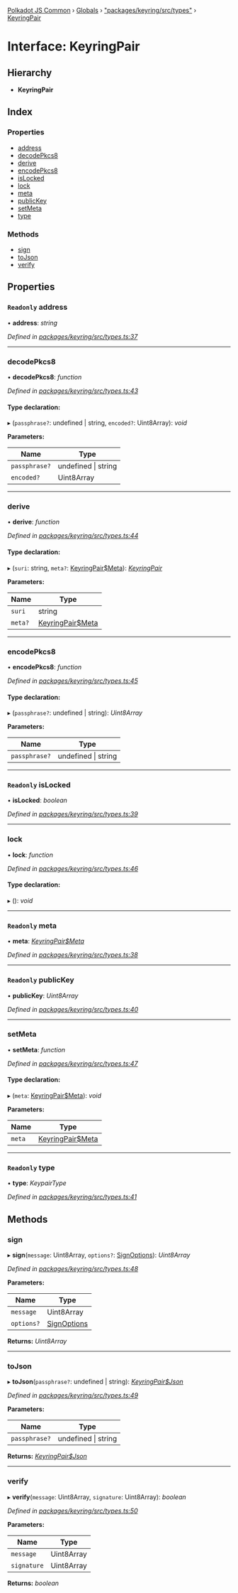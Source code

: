 [Polkadot JS Common](../README.md) › [Globals](../globals.md) › ["packages/keyring/src/types"](../modules/_packages_keyring_src_types_.md) › [KeyringPair](_packages_keyring_src_types_.keyringpair.md)

# Interface: KeyringPair

## Hierarchy

* **KeyringPair**

## Index

### Properties

* [address](_packages_keyring_src_types_.keyringpair.md#readonly-address)
* [decodePkcs8](_packages_keyring_src_types_.keyringpair.md#decodepkcs8)
* [derive](_packages_keyring_src_types_.keyringpair.md#derive)
* [encodePkcs8](_packages_keyring_src_types_.keyringpair.md#encodepkcs8)
* [isLocked](_packages_keyring_src_types_.keyringpair.md#readonly-islocked)
* [lock](_packages_keyring_src_types_.keyringpair.md#lock)
* [meta](_packages_keyring_src_types_.keyringpair.md#readonly-meta)
* [publicKey](_packages_keyring_src_types_.keyringpair.md#readonly-publickey)
* [setMeta](_packages_keyring_src_types_.keyringpair.md#setmeta)
* [type](_packages_keyring_src_types_.keyringpair.md#readonly-type)

### Methods

* [sign](_packages_keyring_src_types_.keyringpair.md#sign)
* [toJson](_packages_keyring_src_types_.keyringpair.md#tojson)
* [verify](_packages_keyring_src_types_.keyringpair.md#verify)

## Properties

### `Readonly` address

• **address**: *string*

*Defined in [packages/keyring/src/types.ts:37](https://github.com/polkadot-js/common/blob/c5fe5cd8/packages/keyring/src/types.ts#L37)*

___

###  decodePkcs8

• **decodePkcs8**: *function*

*Defined in [packages/keyring/src/types.ts:43](https://github.com/polkadot-js/common/blob/c5fe5cd8/packages/keyring/src/types.ts#L43)*

#### Type declaration:

▸ (`passphrase?`: undefined | string, `encoded?`: Uint8Array): *void*

**Parameters:**

Name | Type |
------ | ------ |
`passphrase?` | undefined &#124; string |
`encoded?` | Uint8Array |

___

###  derive

• **derive**: *function*

*Defined in [packages/keyring/src/types.ts:44](https://github.com/polkadot-js/common/blob/c5fe5cd8/packages/keyring/src/types.ts#L44)*

#### Type declaration:

▸ (`suri`: string, `meta?`: [KeyringPair$Meta](../modules/_packages_keyring_src_types_.md#keyringpairmeta)): *[KeyringPair](_packages_keyring_src_types_.keyringpair.md)*

**Parameters:**

Name | Type |
------ | ------ |
`suri` | string |
`meta?` | [KeyringPair$Meta](../modules/_packages_keyring_src_types_.md#keyringpairmeta) |

___

###  encodePkcs8

• **encodePkcs8**: *function*

*Defined in [packages/keyring/src/types.ts:45](https://github.com/polkadot-js/common/blob/c5fe5cd8/packages/keyring/src/types.ts#L45)*

#### Type declaration:

▸ (`passphrase?`: undefined | string): *Uint8Array*

**Parameters:**

Name | Type |
------ | ------ |
`passphrase?` | undefined &#124; string |

___

### `Readonly` isLocked

• **isLocked**: *boolean*

*Defined in [packages/keyring/src/types.ts:39](https://github.com/polkadot-js/common/blob/c5fe5cd8/packages/keyring/src/types.ts#L39)*

___

###  lock

• **lock**: *function*

*Defined in [packages/keyring/src/types.ts:46](https://github.com/polkadot-js/common/blob/c5fe5cd8/packages/keyring/src/types.ts#L46)*

#### Type declaration:

▸ (): *void*

___

### `Readonly` meta

• **meta**: *[KeyringPair$Meta](../modules/_packages_keyring_src_types_.md#keyringpairmeta)*

*Defined in [packages/keyring/src/types.ts:38](https://github.com/polkadot-js/common/blob/c5fe5cd8/packages/keyring/src/types.ts#L38)*

___

### `Readonly` publicKey

• **publicKey**: *Uint8Array*

*Defined in [packages/keyring/src/types.ts:40](https://github.com/polkadot-js/common/blob/c5fe5cd8/packages/keyring/src/types.ts#L40)*

___

###  setMeta

• **setMeta**: *function*

*Defined in [packages/keyring/src/types.ts:47](https://github.com/polkadot-js/common/blob/c5fe5cd8/packages/keyring/src/types.ts#L47)*

#### Type declaration:

▸ (`meta`: [KeyringPair$Meta](../modules/_packages_keyring_src_types_.md#keyringpairmeta)): *void*

**Parameters:**

Name | Type |
------ | ------ |
`meta` | [KeyringPair$Meta](../modules/_packages_keyring_src_types_.md#keyringpairmeta) |

___

### `Readonly` type

• **type**: *KeypairType*

*Defined in [packages/keyring/src/types.ts:41](https://github.com/polkadot-js/common/blob/c5fe5cd8/packages/keyring/src/types.ts#L41)*

## Methods

###  sign

▸ **sign**(`message`: Uint8Array, `options?`: [SignOptions](_packages_keyring_src_types_.signoptions.md)): *Uint8Array*

*Defined in [packages/keyring/src/types.ts:48](https://github.com/polkadot-js/common/blob/c5fe5cd8/packages/keyring/src/types.ts#L48)*

**Parameters:**

Name | Type |
------ | ------ |
`message` | Uint8Array |
`options?` | [SignOptions](_packages_keyring_src_types_.signoptions.md) |

**Returns:** *Uint8Array*

___

###  toJson

▸ **toJson**(`passphrase?`: undefined | string): *[KeyringPair$Json](_packages_keyring_src_types_.keyringpair_json.md)*

*Defined in [packages/keyring/src/types.ts:49](https://github.com/polkadot-js/common/blob/c5fe5cd8/packages/keyring/src/types.ts#L49)*

**Parameters:**

Name | Type |
------ | ------ |
`passphrase?` | undefined &#124; string |

**Returns:** *[KeyringPair$Json](_packages_keyring_src_types_.keyringpair_json.md)*

___

###  verify

▸ **verify**(`message`: Uint8Array, `signature`: Uint8Array): *boolean*

*Defined in [packages/keyring/src/types.ts:50](https://github.com/polkadot-js/common/blob/c5fe5cd8/packages/keyring/src/types.ts#L50)*

**Parameters:**

Name | Type |
------ | ------ |
`message` | Uint8Array |
`signature` | Uint8Array |

**Returns:** *boolean*
